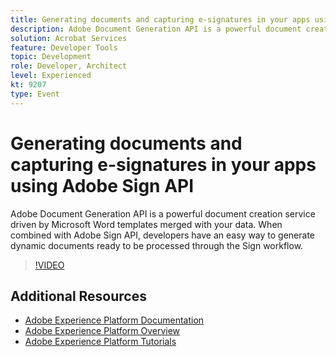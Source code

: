 ```yaml
---
title: Generating documents and capturing e-signatures in your apps using Adobe Sign API
description: Adobe Document Generation API is a powerful document creation service driven by Microsoft Word templates merged with your data. When combined with Adobe Sign API, developers have an easy way to generate dynamic documents ready to be processed through the Sign workflow.
solution: Acrobat Services
feature: Developer Tools
topic: Development
role: Developer, Architect
level: Experienced
kt: 9207
type: Event
---
```

# Generating documents and capturing e-signatures in your apps using Adobe Sign API

Adobe Document Generation API is a powerful document creation service driven by Microsoft Word templates merged with your data. When combined with Adobe Sign API, developers have an easy way to generate dynamic documents ready to be processed through the Sign workflow.

>[!VIDEO](https://video.tv.adobe.com/v/338097/?quality=12&learn=on&hidetitle=true)

## Additional Resources

- [Adobe Experience Platform Documentation](https://experienceleague.adobe.com/docs/experience-platform.html)
- [Adobe Experience Platform Overview](https://experienceleague.adobe.com/docs/experience-platform/landing/home.html)
- [Adobe Experience Platform Tutorials](https://experienceleague.adobe.com/docs/platform-learn/tutorials/overview.html?lang=en)
